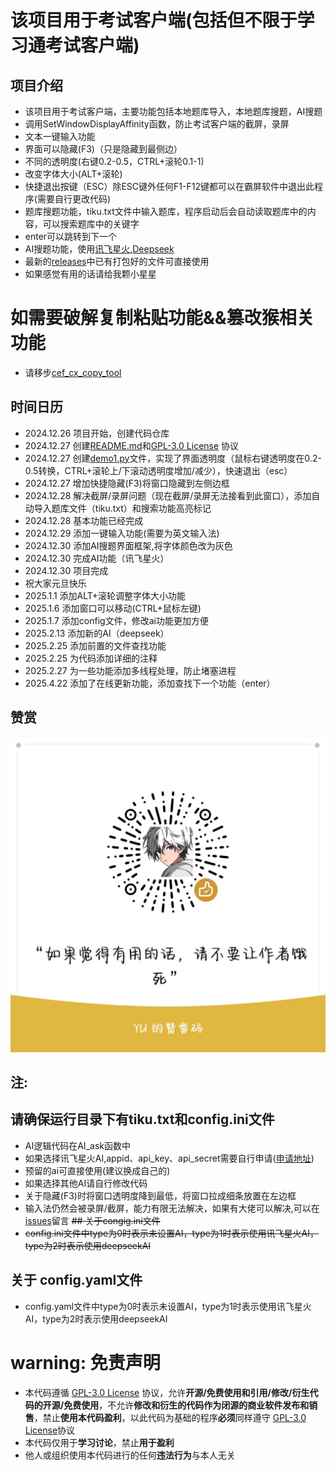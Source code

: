 # 该项目用于考试客户端(包括但不限于学习通考试客户端)

## 项目介绍
- 该项目用于考试客户端，主要功能包括本地题库导入，本地题库搜题，AI搜题
- 调用SetWindowDisplayAffinity函数，防止考试客户端的截屏，录屏
- 文本一键输入功能
- 界面可以隐藏(F3)（只是隐藏到最侧边）
- 不同的透明度(右键0.2-0.5，CTRL+滚轮0.1-1)
- 改变字体大小(ALT+滚轮)
- 快捷退出按键（ESC）除ESC键外任何F1-F12键都可以在霸屏软件中退出此程序(需要自行更改代码)
- 题库搜题功能，tiku.txt文件中输入题库，程序启动后会自动读取题库中的内容，可以搜索题库中的关键字
- enter可以跳转到下一个
- AI搜题功能，使用[讯飞星火](https://aiui.xfyun.cn/console),[Deepseek](https://www.deepseek.com)
- 最新的[releases](https://github.com/SJYssr/CX_EXAM_python/releases/tag/V2.0.4)中已有打包好的文件可直接使用
- 如果感觉有用的话请给我颗小星星
# 如需要破解复制粘贴功能&&篡改猴相关功能
- 请移步[cef_cx_copy_tool](https://github.com/SJYssr/cef_cx_copy_tool)
## 时间日历
 - 2024.12.26 项目开始，创建代码仓库
 - 2024.12.27 创建[README.md](https://github.com/SJYssr/CX_EXAM_python/blob/main/README.md)和[GPL-3.0 License](https://github.com/SJYssr/CX_EXAM_python/blob/main/LICENSE) 协议
 - 2024.12.27 创建[demo1.py](https://github.com/SJYssr/CX_EXAM_python/blob/main/demo1.py)文件，实现了界面透明度（鼠标右键透明度在0.2-0.5转换，CTRL+滚轮上/下滚动透明度增加/减少），快速退出（esc）
 - 2024.12.27 增加快捷隐藏(F3)将窗口隐藏到左侧边框
 - 2024.12.28 解决截屏/录屏问题（现在截屏/录屏无法接看到此窗口），添加自动导入题库文件（tiku.txt）和搜索功能高亮标记
 - 2024.12.28 基本功能已经完成
 - 2024.12.29 添加一键输入功能(需要为英文输入法)
 - 2024.12.30 添加AI搜题界面框架,将字体颜色改为灰色
 - 2024.12.30 完成AI功能（讯飞星火）
 - 2024.12.30 项目完成
 - 祝大家元旦快乐
 - 2025.1.1 添加ALT+滚轮调整字体大小功能
 - 2025.1.6 添加窗口可以移动(CTRL+鼠标左键)
 - 2025.1.7 添加config文件，修改ai功能更加方便
 - 2025.2.13 添加新的AI（deepseek）
 - 2025.2.25 添加前置的文件查找功能
 - 2025.2.25 为代码添加详细的注释
 - 2025.2.27 为一些功能添加多线程处理，防止堵塞进程
 - 2025.4.22 添加了在线更新功能，添加查找下一个功能（enter）
 ## 赞赏
![img](https://github.com/SJYssr/img/raw/main/1/zanshang.jpg)
## 注:
## 请确保运行目录下有tiku.txt和config.ini文件
- AI逻辑代码在AI_ask函数中
- 如果选择讯飞星火AI,appid、api_key、api_secret需要自行申请([申请地址](https://aiui.xfyun.cn/console))
- 预留的ai可直接使用(建议换成自己的)
- 如果选择其他AI请自行修改代码
- 关于隐藏(F3)时将窗口透明度降到最低，将窗口拉成细条放置在左边框
- 输入法仍然会被录屏/截屏，能力有限无法解决，如果有大佬可以解决,可以在[issues](https://github.com/SJYssr/CX_EXAM_python/issues/1)留言
~~## 关于congig.ini文件~~
- ~~config.ini文件中type为0时表示未设置AI，type为1时表示使用讯飞星火AI，type为2时表示使用deepseekAI~~
## 关于 config.yaml文件
- config.yaml文件中type为0时表示未设置AI，type为1时表示使用讯飞星火AI，type为2时表示使用deepseekAI

# warning: 免责声明
- 本代码遵循 [GPL-3.0 License](https://github.com/SJYssr/CX_EXAM_python/blob/main/LICENSE) 协议，允许**开源/免费使用和引用/修改/衍生代码的开源/免费使用**，不允许**修改和衍生的代码作为闭源的商业软件发布和销售**，禁止**使用本代码盈利**，以此代码为基础的程序**必须**同样遵守 [GPL-3.0 License](https://github.com/SJYssr/CX_EXAM_python/blob/main/LICENSE)协议
- 本代码仅用于**学习讨论**，禁止**用于盈利**
- 他人或组织使用本代码进行的任何**违法行为**与本人无关